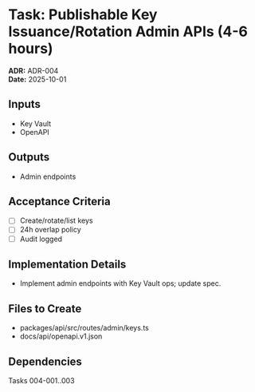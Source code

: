 # Task: Publishable Key Issuance/Rotation Admin APIs (4-6 hours)
**ADR:** ADR-004  
**Date:** 2025-10-01

## Inputs
- Key Vault
- OpenAPI

## Outputs
- Admin endpoints

## Acceptance Criteria
- [ ] Create/rotate/list keys
- [ ] 24h overlap policy
- [ ] Audit logged

## Implementation Details
- Implement admin endpoints with Key Vault ops; update spec.

## Files to Create
- packages/api/src/routes/admin/keys.ts
- docs/api/openapi.v1.json

## Dependencies
Tasks 004-001..003
